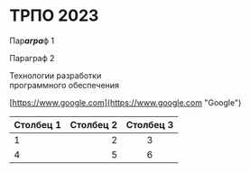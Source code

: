 # ТРПО 2023
Пар***агра***ф 1

Параграф 2

Технологии разработки  
программного обеспечения

[https://www.google.com](https://www.google.com "Google")

| Столбец 1 | Столбец 2 | Столбец 3 |
|:-|-:|:-:|
|1          |2          |3
|4          |5          |6
